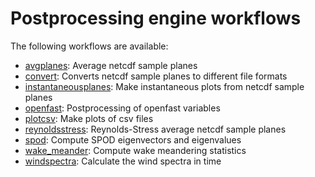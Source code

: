 
# Postprocessing engine workflows

The following workflows are available:

- [avgplanes](avgplanes.md): Average netcdf sample planes
- [convert](convert.md): Converts netcdf sample planes to different file formats
- [instantaneousplanes](instantaneousplanes.md): Make instantaneous plots from netcdf sample planes
- [openfast](openfast.md): Postprocessing of openfast variables
- [plotcsv](plotcsv.md): Make plots of csv files
- [reynoldsstress](reynoldsstress.md): Reynolds-Stress average netcdf sample planes
- [spod](spod.md): Compute SPOD eigenvectors and eigenvalues
- [wake_meander](wake_meander.md): Compute wake meandering statistics
- [windspectra](windspectra.md): Calculate the wind spectra in time
